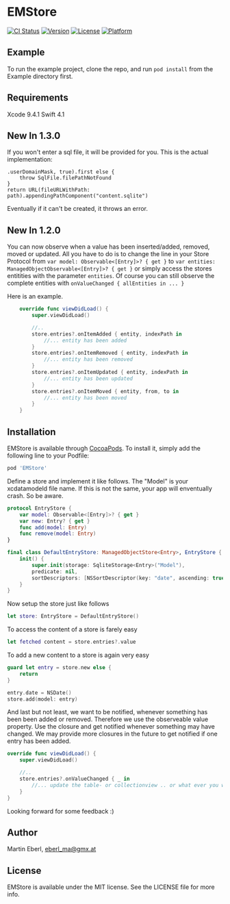 # EMStore

[![CI Status](http://img.shields.io/travis/EMart86/EMStore.svg?style=flat)](https://travis-ci.org/EMart86/EMStore)
[![Version](https://img.shields.io/cocoapods/v/EMStore.svg?style=flat)](http://cocoapods.org/pods/EMStore)
[![License](https://img.shields.io/cocoapods/l/EMStore.svg?style=flat)](http://cocoapods.org/pods/EMStore)
[![Platform](https://img.shields.io/cocoapods/p/EMStore.svg?style=flat)](http://cocoapods.org/pods/EMStore)

## Example

To run the example project, clone the repo, and run `pod install` from the Example directory first.

## Requirements

Xcode 9.4.1
Swift 4.1

## New In 1.3.0

If you won't enter a sql file, it will be provided for you. 
This is the actual implementation:

```guard let path = NSSearchPathForDirectoriesInDomains(.documentDirectory,
.userDomainMask, true).first else {
    throw SqlFile.filePathNotFound
}
return URL(fileURLWithPath: path).appendingPathComponent("content.sqlite")
```
Eventually if it can't be created, it throws an error.


## New In 1.2.0

You can now observe when a value has been inserted/added, removed, moved or updated.
All you have to do is to change the line in your Store Protocol from  ```var model: Observable<[Entry]>? { get }```  to  ```var entities: ManagedObjectObservable<[Entry]>? { get }``` or simply access the stores entitities with the parameter ```entities```. Of course you can still observe the complete entities with 
```onValueChanged { allEntities in ... }```

Here is an example.

```swift
    override func viewDidLoad() {
        super.viewDidLoad()

        //..
        store.entries?.onItemAdded { entity, indexPath in
            //... entity has been added
        }
        store.entries?.onItemRemoved { entity, indexPath in
            //... entity has been removed
        }
        store.entries?.onItemUpdated { entity, indexPath in
            //... entity has been updated
        }
        store.entries?.onItemMoved { entity, from, to in
            //... entity has been moved
        }
    }
```

## Installation

EMStore is available through [CocoaPods](http://cocoapods.org). To install
it, simply add the following line to your Podfile:

```ruby
pod 'EMStore'
```

Define a store and implement it like follows. The "Model" is your xcdatamodeld file name. If this is not the same, your app will enventually crash. So be aware.
```swift
protocol EntryStore {
    var model: Observable<[Entry]>? { get }
    var new: Entry? { get }
    func add(model: Entry)
    func remove(model: Entry)
}

final class DefaultEntryStore: ManagedObjectStore<Entry>, EntryStore {
    init() {
        super.init(storage: SqliteStorage<Entry>("Model"),
        predicate: nil,
        sortDescriptors: [NSSortDescriptor(key: "date", ascending: true)])
    }
}
```

Now setup the store just like follows
```swift
let store: EntryStore = DefaultEntryStore()
```

To access the content of a store is farely easy
```swift
let fetched content = store.entries?.value
```

To add a new content to a store is again very easy
```swift
guard let entry = store.new else {
    return
}

entry.date = NSDate()
store.add(model: entry)
```

And last but not least, we want to be notified, whenever something has been been added or removed. Therefore we use the observeable value property. Use the closure and get notified whenever something may have changed. We may provide more closures in the future to get notified if one entry has been added.
```swift
override func viewDidLoad() {
    super.viewDidLoad()

    //..
    store.entries?.onValueChanged { _ in
        //... update the table- or collectionview .. or what ever you want to do with the content
    }
}
```

Looking forward for some feedback :)

## Author

Martin Eberl, eberl_ma@gmx.at

## License

EMStore is available under the MIT license. See the LICENSE file for more info.

